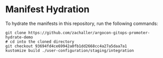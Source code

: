 # Manifest Hydration

To hydrate the manifests in this repository, run the following commands:

```shell
git clone https://github.com/zachaller/argocon-gitops-promoter-hydrate-demo
# cd into the cloned directory
git checkout 93694fd4ce69942a0fb1dd2668cc4a27a5daa7a1
kustomize build ./user-configuration/staging/integration
```
